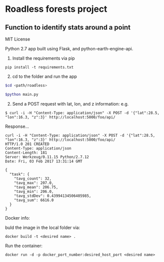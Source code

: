 # Roadless forests project
## Function to identify stats around a point

MIT License

Python 2.7 app built using Flask, and python-earth-engine-api.

1. Install the requirements via pip

```
pip install -t requirements.txt
```

2. cd to the folder and run the app

```bash
$cd <path/roadless>

$python main.py
```

2. Send a POST request with lat, lon, and z information: e.g.

```
$ curl -i -H "Content-Type: application/json" -X POST -d '{"lat":28.5, "lon":16.3, "z":3}' http://localhost:5000/foo/api/
````

Response...

```
curl -i -H "Content-Type: application/json" -X POST -d '{"lat":28.5, "lon":16.3, "z":3}' http://localhost:5000/foo/api/
HTTP/1.0 201 CREATED
Content-Type: application/json
Content-Length: 181
Server: Werkzeug/0.11.15 Python/2.7.12
Date: Fri, 03 Feb 2017 13:31:14 GMT

{
  "task": {
    "tavg_count": 32,
    "tavg_max": 207.0,
    "tavg_mean": 206.75,
    "tavg_min": 206.0,
    "tavg_stdDev": 0.43994134506405985,
    "tavg_sum": 6616.0
  }
}
```


Docker info:

buld the image in the local folder via:

```
docker build -t <desired name> .
```

Run the container:

```
docker run -d -p docker_port_number:desired_host_port <desired name>
```